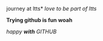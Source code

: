 journey at ltts*
_love to be part of ltts_

**Trying github is fun**
__woah__

_happy **with** GITHUB_
